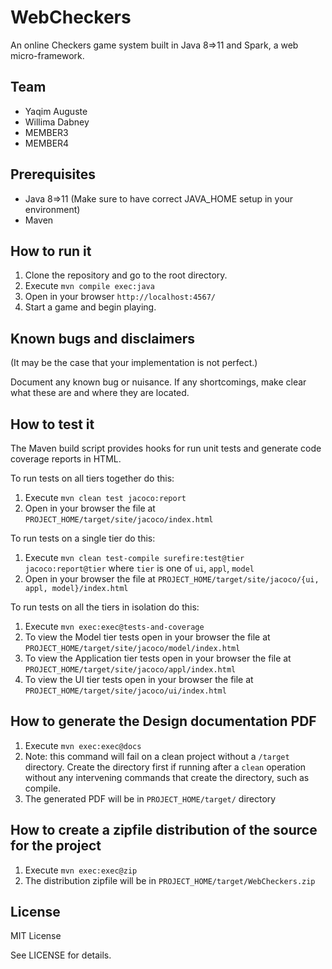 # WebCheckers

An online Checkers game system built in Java 8=>11 and Spark,
a web micro-framework.


## Team

- Yaqim Auguste
- Willima Dabney
- MEMBER3
- MEMBER4


## Prerequisites

- Java 8=>11 (Make sure to have correct JAVA_HOME setup in your environment)
- Maven


## How to run it

1. Clone the repository and go to the root directory.
2. Execute `mvn compile exec:java`
3. Open in your browser `http://localhost:4567/`
4. Start a game and begin playing.

## Known bugs and disclaimers
(It may be the case that your implementation is not perfect.)

Document any known bug or nuisance.
If any shortcomings, make clear what these are and where they are located.

## How to test it

The Maven build script provides hooks for run unit tests and generate code coverage
reports in HTML.

To run tests on all tiers together do this:

1. Execute `mvn clean test jacoco:report`
2. Open in your browser the file at `PROJECT_HOME/target/site/jacoco/index.html`

To run tests on a single tier do this:

1. Execute `mvn clean test-compile surefire:test@tier jacoco:report@tier` where `tier` is one of `ui`, `appl`, `model`
2. Open in your browser the file at `PROJECT_HOME/target/site/jacoco/{ui, appl, model}/index.html`

To run tests on all the tiers in isolation do this:

1. Execute `mvn exec:exec@tests-and-coverage`
2. To view the Model tier tests open in your browser the file at `PROJECT_HOME/target/site/jacoco/model/index.html`
3. To view the Application tier tests open in your browser the file at `PROJECT_HOME/target/site/jacoco/appl/index.html`
4. To view the UI tier tests open in your browser the file at `PROJECT_HOME/target/site/jacoco/ui/index.html`


## How to generate the Design documentation PDF

1. Execute `mvn exec:exec@docs`
2. Note: this command will fail on a clean project without a `/target`
directory. Create the directory first if running after a `clean` operation
without any intervening commands that create the directory, such as compile.
3. The generated PDF will be in `PROJECT_HOME/target/` directory


## How to create a zipfile distribution of the source for the project

1. Execute `mvn exec:exec@zip`
2. The distribution zipfile will be in `PROJECT_HOME/target/WebCheckers.zip`

## License

MIT License

See LICENSE for details.
